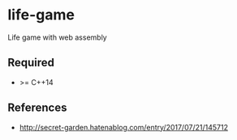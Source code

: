 # life-game
Life game with web assembly

## Required
- \>= C++14

## References
- http://secret-garden.hatenablog.com/entry/2017/07/21/145712
